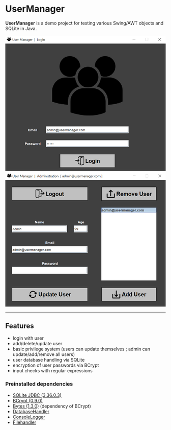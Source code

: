 # UserManager
**UserManager** is a demo project for testing various Swing/AWT objects and SQLite in Java.

![Preview1](./img/preview/preview_1.png)
![Preview2](./img/preview/preview_2.png)

---

## Features
- login with user
- add/delete/update user
- basic privilege system (users can update themselves ; admin can update/add/remove all users)
- user database handling via SQLite
- encryption of user passwords via BCrypt
- input checks with regular expressions

### Preinstalled dependencies
- [SQLite JDBC (3.36.0.3)](https://mvnrepository.com/artifact/org.xerial/sqlite-jdbc)
- [BCrypt (0.9.0)](https://mvnrepository.com/artifact/at.favre.lib/bcrypt)
- [Bytes (1.3.0)](https://mvnrepository.com/artifact/org.apache.tuweni/bytes) (dependency of BCrypt)
- [DatabaseHandler](https://github.com/TillSim/HelperClass-DatabaseHandler)
- [ConsoleLogger](https://github.com/TillSim/HelperClass-ConsoleLogger)
- [Filehandler](https://github.com/TillSim/HelperClass-FileHandler)
